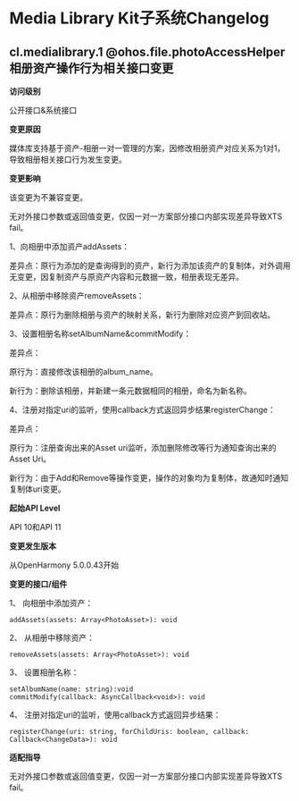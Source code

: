 # Media Library Kit子系统Changelog

## cl.medialibrary.1 @ohos.file.photoAccessHelper相册资产操作行为相关接口变更

**访问级别**

公开接口&系统接口

**变更原因**

媒体库支持基于资产-相册一对一管理的方案，因修改相册资产对应关系为1对1，导致相册相关接口行为发生变更。

**变更影响**

该变更为不兼容变更。

无对外接口参数或返回值变更，仅因一对一方案部分接口内部实现差异导致XTS fail。

1、向相册中添加资产addAssets：

差异点：原行为添加的是查询得到的资产，新行为添加该资产的复制体，对外调用无变更，因复制资产与原资产内容和元数据一致，相册表现无差异。

2、从相册中移除资产removeAssets：

差异点：原行为删除相册与资产的映射关系，新行为删除对应资产到回收站。

3、设置相册名称setAlbumName&commitModify：

差异点：

原行为：直接修改该相册的album_name。

新行为：删除该相册，并新建一条元数据相同的相册，命名为新名称。

4、注册对指定uri的监听，使用callback方式返回异步结果registerChange：

差异点：

原行为：注册查询出来的Asset uri监听，添加删除修改等行为通知查询出来的Asset Uri。

新行为：由于Add和Remove等操作变更，操作的对象均为复制体，故通知时通知复制体uri变更。


**起始API Level**

API 10和API 11

**变更发生版本**

从OpenHarmony 5.0.0.43开始

**变更的接口/组件**

1、 向相册中添加资产：

```
addAssets(assets: Array<PhotoAsset>): void
```

2、 从相册中移除资产：

```
removeAssets(assets: Array<PhotoAsset>): void
```

3、 设置相册名称：

```
setAlbumName(name: string):void
commitModify(callback: AsyncCallback<void>): void
```

4、 注册对指定uri的监听，使用callback方式返回异步结果：

```
registerChange(uri: string, forChildUris: boolean, callback: Callback<ChangeData>): void
```

**适配指导**

无对外接口参数或返回值变更，仅因一对一方案部分接口内部实现差异导致XTS fail。